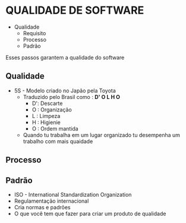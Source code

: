 # QUALIDADE DE SOFTWARE
* Qualidade
  * Requisito
  * Processo
  * Padrão

Esses passos garantem a qualidade do software

## Qualidade
* 5S - Modelo criado no Japão pela Toyota
  * Traduzido pelo Brasil como : **D' O L H O**
    * D': Descarte 
    * O : Organização
    * L : Limpeza
    * H : Higienie
    * O : Ordem mantida
  * Quando tu trabalha em um lugar organizado tu desempenha um trabalho com mais quaidade
## Processo
## Padrão
* ISO - International Standardization Organization
 * Regulamentação internacional
 * Cria normas e padrões
 * O que você tem que fazer para criar um produto de qualidade 
